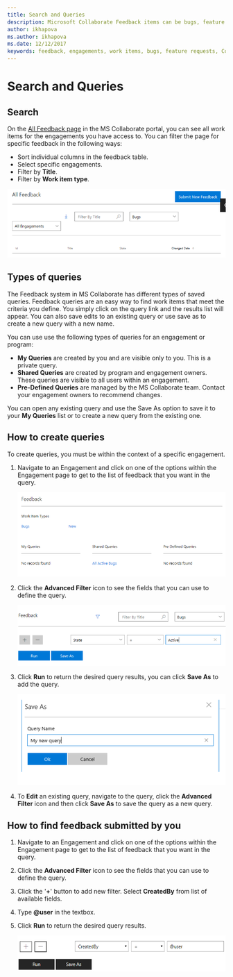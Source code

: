 ```yaml
---
title: Search and Queries
description: Microsoft Collaborate Feedback items can be bugs, feature requests or any task associated with an engagement. Feedback forms can be customized based on each engagement. 
author: ikhapova
ms.author: ikhapova
ms.date: 12/12/2017
keywords: feedback, engagements, work items, bugs, feature requests, Collaborate permissions, Microsoft Connect, SysDev Bug, Dev Center bugs 
---
```


# Search and Queries

## Search

On the [All Feedback page](//developer.microsoft.com/dashboard/collaborate/feedback/bugs) in the MS Collaborate portal, you can see all work items for the engagements you have access to.  You can filter the page for specific feedback in the following ways:
-  Sort individual columns in the feedback table.
-  Select specific engagements.
-  Filter by **Title**.
-  Filter by **Work item type**.

![Feedback search window](images/feedback-search.png)


## Types of queries

The Feedback system in MS Collaborate has different types of saved queries.  Feedback queries are an easy way to find work items that meet the criteria you define.  You simply click on the query link and the results list will appear.  You can also save edits to an existing query or use save as to create a new query with a new name.

You can use use the following types of queries for an engagement or program:
- **My Queries** are created by you and are visible only to you. This is a private query.
- **Shared Queries** are created by program and engagement owners. These queries are visible to all users within an engagement.
- **Pre-Defined Queries** are managed by the MS Collaborate team.  Contact your engagement owners to recommend changes.

You can open any existing query and use the Save As option to save it to your **My Queries** list or to create a new query from the existing one.

## How to create queries

To create queries, you must be within the context of a specific engagement.  

1. Navigate to an Engagement and click on one of the options within the Engagement page to get to the list of feedback that you want in the query.

   ![Feedback query window](images/create-feedback-query.png)

2. Click the **Advanced Filter** icon to see the fields that you can use to define the query. 

   ![Feedback Advanced Filter window](images/feedback-advanced-filter.png)

3. Click **Run** to return the desired query results, you can click **Save As** to add the query.

   ![Feedback Save Query window](images/feedback-query-save.png)

4. To **Edit** an existing query, navigate to the query, click the **Advanced Filter** icon and then click **Save As** to save the query as a new query.

## How to find feedback submitted by you

1. Navigate to an Engagement and click on one of the options within the Engagement page to get to the list of feedback that you want in the query.

2. Click the **Advanced Filter** icon to see the fields that you can use to define the query.

3. Click the '**+**' button to add new filter. Select **CreatedBy** from list of available fields.

4. Type <strong>@user</strong> in the textbox.

5. Click **Run** to return the desired query results.

   ![Feedback Created by Me](images/feedback-created-by-me.png)
  
  
